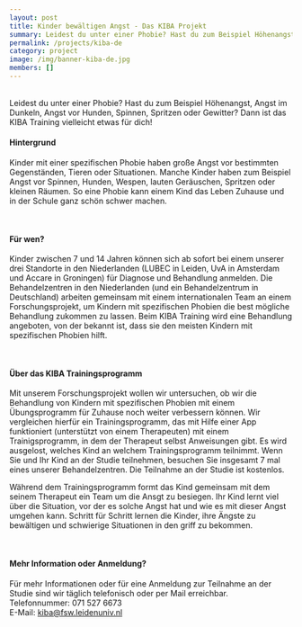 ```yaml
---
layout: post
title: Kinder bewältigen Angst - Das KIBA Projekt
summary: Leidest du unter einer Phobie? Hast du zum Beispiel Höhenangst, Angst im Dunkeln, Angst vor Hunden, Spinnen, Spritzen oder Gewitter? Dann ist das KIBA Training vielleicht etwas für dich! 
permalink: /projects/kiba-de
category: project
image: /img/banner-kiba-de.jpg
members: []
---
```


<br>
Leidest du unter einer Phobie? Hast du zum Beispiel Höhenangst, Angst im Dunkeln, Angst vor Hunden, Spinnen, Spritzen oder Gewitter? Dann ist das KIBA Training vielleicht etwas für dich! 

<br>

#### Hintergrund
Kinder mit einer spezifischen Phobie haben große Angst vor bestimmten Gegenständen, Tieren oder Situationen. Manche Kinder haben zum Beispiel Angst vor Spinnen, Hunden, Wespen, lauten Geräuschen, Spritzen oder kleinen Räumen. So eine Phobie kann einem Kind  das Leben Zuhause und in der Schule ganz schön schwer machen. 

<br> 

#### Für wen?
Kinder zwischen 7 und 14 Jahren können sich ab sofort bei einem unserer drei Standorte in den Niederlanden (LUBEC in Leiden, UvA in Amsterdam und Accare in Groningen) für Diagnose und Behandlung anmelden. Die Behandelzentren in den Niederlanden (und ein Behandelzentrum in Deutschland) arbeiten gemeinsam mit einem internationalen Team an einem Forschungsprojekt, um Kindern mit spezifischen Phobien die best mögliche Behandlung zukommen zu lassen. Beim KIBA Training wird eine Behandlung angeboten, von der bekannt ist, dass sie den meisten Kindern mit spezifischen Phobien hilft.

<br> 


#### Über das KIBA Trainingsprogramm
Mit unserem Forschungsprojekt wollen wir untersuchen, ob wir die Behandlung von Kindern mit spezifischen Phobien mit einem Übungsprogramm für Zuhause noch weiter verbessern können. Wir vergleichen hierfür ein Trainingsprogramm, das mit Hilfe einer App funktioniert (unterstützt von einem Therapeuten) mit einem Trainigsprogramm, in dem der Therapeut selbst Anweisungen gibt. Es wird ausgelost, welches Kind an welchem Trainingsprogramm teilnimmt. Wenn Sie und Ihr Kind an der Studie teilnehmen, besuchen Sie insgesamt 7 mal eines unserer Behandelzentren. Die Teilnahme an der Studie ist kostenlos.  

Während dem Trainingsprogramm formt das Kind gemeinsam mit dem seinem Therapeut ein Team um  die Ansgt zu besiegen. Ihr Kind lernt viel über die Situation, vor der es solche Angst hat und wie es mit dieser Angst umgehen kann. Schritt für Schritt lernen die Kinder, ihre Ängste zu bewältigen und schwierige Situationen in den griff zu bekommen.

<br> 

#### Mehr Information oder Anmeldung?
Für mehr Informationen oder für eine Anmeldung zur Teilnahme an der Studie sind wir täglich telefonisch oder per Mail erreichbar. 
<br>
Telefonnummer: 071 527 6673
<br>
E-Mail: kiba@fsw.leidenuniv.nl


<br>
